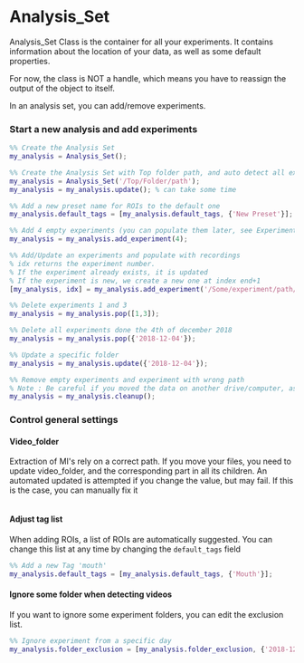 # Analysis_Set

Analysis_Set Class is the container for all your experiments. It contains information about the location of your data, as well as some default properties.

For now, the class is NOT a handle, which means you have to reassign the output of the object to itself.

In an analysis set, you can add/remove experiments.

### Start a new analysis and add experiments

```matlab
%% Create the Analysis Set
my_analysis = Analysis_Set();

%% Create the Analysis Set with Top folder path, and auto detect all experiments
my_analysis = Analysis_Set('/Top/Folder/path');
my_analysis = my_analysis.update(); % can take some time

%% Add a new preset name for ROIs to the default one
my_analysis.default_tags = [my_analysis.default_tags, {'New Preset'}];

%% Add 4 empty experiments (you can populate them later, see Experiment())
my_analysis = my_analysis.add_experiment(4);

%% Add/Update an experiments and populate with recordings
% idx returns the experiment number.
% If the experiment already exists, it is updated
% If the experiment is new, we create a new one at index end+1
[my_analysis, idx] = my_analysis.add_experiment('/Some/experiment/path/');

%% Delete experiments 1 and 3
my_analysis = my_analysis.pop([1,3]);

%% Delete all experiments done the 4th of december 2018
my_analysis = my_analysis.pop({'2018-12-04'});

%% Update a specific folder
my_analysis = my_analysis.update({'2018-12-04'});

%% Remove empty experiments and experiment with wrong path
% Note : Be careful if you moved the data on another drive/computer, as it may be detected as an incorrect path and removed. If you change computer see update_children_paths()
my_analysis = my_analysis.cleanup();
```

### Control general settings

#### Video_folder

Extraction of MI's rely on a correct path. If you move your files, you need to update video_folder, and the corresponding part in all its children.  An automated updated is attempted if you change the value, but may fail. If this is the case, you can manually fix it

```

```

#### Adjust tag list

When adding ROIs, a list of ROIs are automatically suggested. You can change this list at any time by changing the `default_tags` field

```matlab
%% Add a new Tag 'mouth'
my_analysis.default_tags = [my_analysis.default_tags, {'Mouth'}];
```

#### Ignore some folder when detecting videos

If you want to ignore some experiment folders, you can edit the exclusion list. 

```matlab
%% Ignore experiment from a specific day
my_analysis.folder_exclusion = [my_analysis.folder_exclusion, {'2018-12-04'}];
```